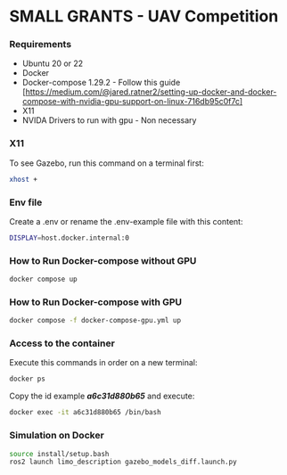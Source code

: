 # SMALL GRANTS - UAV Competition

### Requirements
- Ubuntu 20 or 22
- Docker
- Docker-compose 1.29.2 - Follow this guide [https://medium.com/@jared.ratner2/setting-up-docker-and-docker-compose-with-nvidia-gpu-support-on-linux-716db95c0f7c]
- X11
- NVIDA Drivers to run with gpu - Non necessary

### X11 
To see Gazebo, run this command on a terminal first:

```bash
xhost +
```

### Env file
Create a .env or rename the .env-example file with this content:

```bash
DISPLAY=host.docker.internal:0
```

### How to Run Docker-compose without GPU
```bash
docker compose up
```

### How to Run Docker-compose with GPU
```bash
docker compose -f docker-compose-gpu.yml up
```

### Access to the container
Execute this commands in order on a new terminal:

```bash
docker ps
```
Copy the id example ***a6c31d880b65*** and execute:

```bash
docker exec -it a6c31d880b65 /bin/bash
```

### Simulation on Docker

```bash
source install/setup.bash
ros2 launch limo_description gazebo_models_diff.launch.py
```